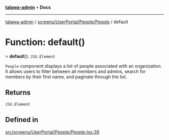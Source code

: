 [**talawa-admin**](../../../../../README.md) • **Docs**

***

[talawa-admin](../../../../../modules.md) / [screens/UserPortal/People/People](../README.md) / default

# Function: default()

\> **default**(): `JSX.Element`

`People` component displays a list of people associated with an organization.
It allows users to filter between all members and admins, search for members by their first name,
and paginate through the list.

## Returns

`JSX.Element`

## Defined in

[src/screens/UserPortal/People/People.tsx:39](https://github.com/PalisadoesFoundation/talawa-admin/blob/84f5af8b3720f5b290ac28bcfd7071c13e1f93aa/src/screens/UserPortal/People/People.tsx#L39)
